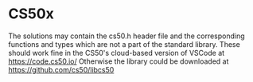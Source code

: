 # CS50x

The solutions may contain the cs50.h header file and the corresponding functions and types which are not a part of the standard library.
These should work fine in the CS50's cloud-based version of VSCode at https://code.cs50.io/
Otherwise the library could be downloaded at https://github.com/cs50/libcs50
